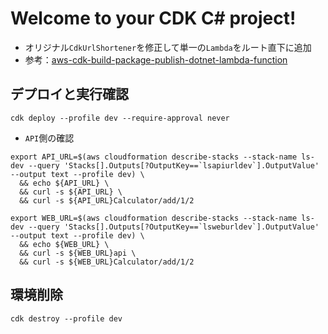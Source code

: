 # Welcome to your CDK C# project!

- オリジナル`CdkUrlShortener`を修正して単一の`Lambda`をルート直下に追加
- 参考：[aws-cdk-build-package-publish-dotnet-lambda-function](https://github.com/aws-samples/aws-cdk-build-package-publish-dotnet-lambda-function/tree/main)

## デプロイと実行確認

```shell
cdk deploy --profile dev --require-approval never
```

- `API`側の確認

```shell
export API_URL=$(aws cloudformation describe-stacks --stack-name ls-dev --query 'Stacks[].Outputs[?OutputKey==`lsapiurldev`].OutputValue' --output text --profile dev) \
  && echo ${API_URL} \
  && curl -s ${API_URL} \
  && curl -s ${API_URL}Calculator/add/1/2
```

```shell
export WEB_URL=$(aws cloudformation describe-stacks --stack-name ls-dev --query 'Stacks[].Outputs[?OutputKey==`lsweburldev`].OutputValue' --output text --profile dev) \
  && echo ${WEB_URL} \
  && curl -s ${WEB_URL}api \
  && curl -s ${WEB_URL}Calculator/add/1/2
```

## 環境削除

```shell
cdk destroy --profile dev
```
